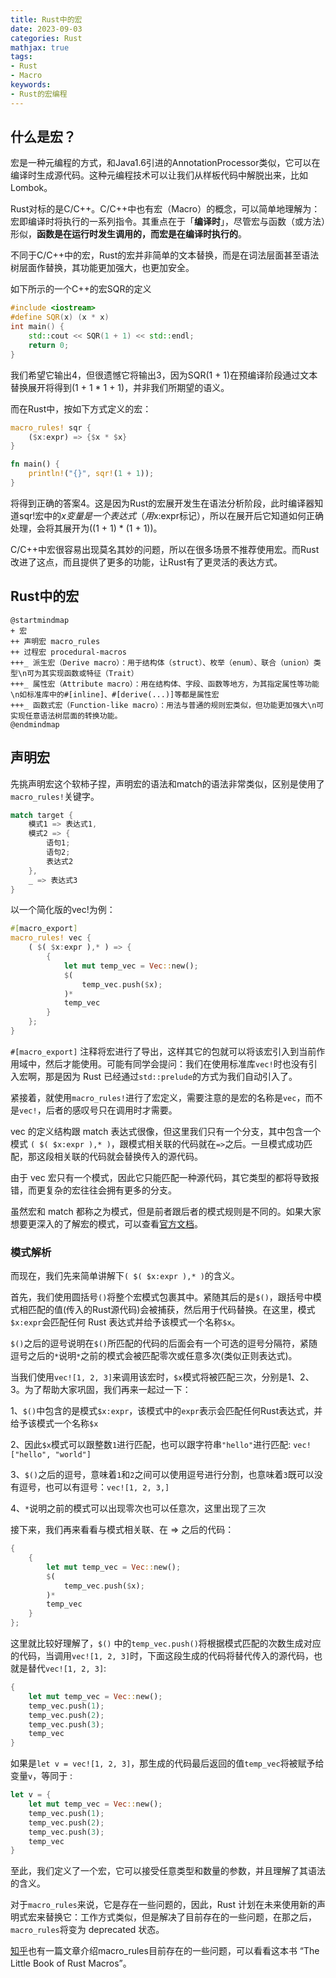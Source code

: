 ```yaml
---
title: Rust中的宏
date: 2023-09-03
categories: Rust
mathjax: true
tags: 
- Rust
- Macro
keywords:
- Rust的宏编程
---
```


## 什么是宏？

宏是一种元编程的方式，和Java1.6引进的AnnotationProcessor类似，它可以在编译时生成源代码。这种元编程技术可以让我们从样板代码中解脱出来，比如Lombok。

Rust对标的是C/C++。C/C++中也有宏（Macro）的概念，可以简单地理解为：宏即编译时将执行的一系列指令。其重点在于「**编译时**」，尽管宏与函数（或方法）形似，**函数是在运行时发生调用的，而宏是在编译时执行的**。

不同于C/C++中的宏，Rust的宏并非简单的文本替换，而是在词法层面甚至语法树层面作替换，其功能更加强大，也更加安全。

如下所示的一个C++的宏SQR的定义

```cpp
#include <iostream>
#define SQR(x) (x * x)
int main() {
    std::cout << SQR(1 + 1) << std::endl;
    return 0;
}
```

我们希望它输出4，但很遗憾它将输出3，因为SQR(1 + 1)在预编译阶段通过文本替换展开将得到(1 + 1 * 1 + 1)，并非我们所期望的语义。

而在Rust中，按如下方式定义的宏：

```rust
macro_rules! sqr {
    ($x:expr) => {$x * $x}
}

fn main() {
    println!("{}", sqr!(1 + 1));
}
```

将得到正确的答案4。这是因为Rust的宏展开发生在语法分析阶段，此时编译器知道sqr!宏中的$x变量是一个表达式（用$x:expr标记），所以在展开后它知道如何正确处理，会将其展开为((1 + 1) * (1 + 1))。

C/C++中宏很容易出现莫名其妙的问题，所以在很多场景不推荐使用宏。而Rust改进了这点，而且提供了更多的功能，让Rust有了更灵活的表达方式。

## Rust中的宏

```plantuml
@startmindmap
+ 宏
++ 声明宏 macro_rules
++ 过程宏 procedural-macros
+++_ 派生宏（Derive macro）：用于结构体（struct）、枚举（enum）、联合（union）类型\n可为其实现函数或特征（Trait）
+++_ 属性宏（Attribute macro）：用在结构体、字段、函数等地方，为其指定属性等功能\n如标准库中的#[inline]、#[derive(...)]等都是属性宏
+++_ 函数式宏（Function-like macro）：用法与普通的规则宏类似，但功能更加强大\n可实现任意语法树层面的转换功能。
@endmindmap
```

## 声明宏

先挑声明宏这个软柿子捏，声明宏的语法和match的语法非常类似，区别是使用了`macro_rules!`关键字。

```rust
match target {
    模式1 => 表达式1,
    模式2 => {
        语句1;
        语句2;
        表达式2
    },
    _ => 表达式3
}
```

以一个简化版的vec!为例：
```rust
#[macro_export]
macro_rules! vec {
    ( $( $x:expr ),* ) => {
        {
            let mut temp_vec = Vec::new();
            $(
                temp_vec.push($x);
            )*
            temp_vec
        }
    };
}
```

`#[macro_export]` 注释将宏进行了导出，这样其它的包就可以将该宏引入到当前作用域中，然后才能使用。可能有同学会提问：我们在使用标准库`vec!`时也没有引入宏啊，那是因为 Rust 已经通过`std::prelude`的方式为我们自动引入了。

紧接着，就使用`macro_rules!`进行了宏定义，需要注意的是宏的名称是`vec`，而不是`vec!`，后者的感叹号只在调用时才需要。

vec 的定义结构跟 match 表达式很像，但这里我们只有一个分支，其中包含一个模式 `( $( $x:expr ),* )`，跟模式相关联的代码就在`=>`之后。一旦模式成功匹配，那这段相关联的代码就会替换传入的源代码。

由于 vec 宏只有一个模式，因此它只能匹配一种源代码，其它类型的都将导致报错，而更复杂的宏往往会拥有更多的分支。

虽然宏和 match 都称之为模式，但是前者跟后者的模式规则是不同的。如果大家想要更深入的了解宏的模式，可以查看[官方文档](https://doc.rust-lang.org/reference/macros-by-example.html)。

### 模式解析

而现在，我们先来简单讲解下`( $( $x:expr ),* )`的含义。

首先，我们使用圆括号`()`将整个宏模式包裹其中。紧随其后的是`$()`，跟括号中模式相匹配的值(传入的Rust源代码)会被捕获，然后用于代码替换。在这里，模式`$x:expr`会匹配任何 Rust 表达式并给予该模式一个名称`$x`。

`$()`之后的逗号说明在`$()`所匹配的代码的后面会有一个可选的逗号分隔符，紧随逗号之后的`*`说明`*`之前的模式会被匹配零次或任意多次(类似正则表达式)。

当我们使用`vec![1, 2, 3]`来调用该宏时，`$x`模式将被匹配三次，分别是1、2、3。为了帮助大家巩固，我们再来一起过一下：

1、`$()`中包含的是模式`$x:expr`，该模式中的`expr`表示会匹配任何Rust表达式，并给予该模式一个名称`$x`

2、因此`$x`模式可以跟整数`1`进行匹配，也可以跟字符串`"hello"`进行匹配: `vec!["hello", "world"]`

3、`$()`之后的逗号，意味着`1`和`2`之间可以使用逗号进行分割，也意味着`3`既可以没有逗号，也可以有逗号：`vec![1, 2, 3,]`

4、`*`说明之前的模式可以出现零次也可以任意次，这里出现了三次

接下来，我们再来看看与模式相关联、在 => 之后的代码：

```rust
{
    {
        let mut temp_vec = Vec::new();
        $(
            temp_vec.push($x);
        )*
        temp_vec
    }
};
```

这里就比较好理解了，`$()` 中的`temp_vec.push()`将根据模式匹配的次数生成对应的代码，当调用`vec![1, 2, 3]`时，下面这段生成的代码将替代传入的源代码，也就是替代`vec![1, 2, 3]`:

```rust
{
    let mut temp_vec = Vec::new();
    temp_vec.push(1);
    temp_vec.push(2);
    temp_vec.push(3);
    temp_vec
}
```
如果是`let v = vec![1, 2, 3]`，那生成的代码最后返回的值`temp_vec`将被赋予给变量`v`，等同于 :

```rust
let v = {
    let mut temp_vec = Vec::new();
    temp_vec.push(1);
    temp_vec.push(2);
    temp_vec.push(3);
    temp_vec
}
```

至此，我们定义了一个宏，它可以接受任意类型和数量的参数，并且理解了其语法的含义。

对于`macro_rules`来说，它是存在一些问题的，因此，Rust 计划在未来使用新的声明式宏来替换它：工作方式类似，但是解决了目前存在的一些问题，在那之后，`macro_rules`将变为 deprecated 状态。

[知乎](https://zhuanlan.zhihu.com/p/494952481)也有一篇文章介绍macro_rules目前存在的一些问题，可以看看这本书 “The Little Book of Rust Macros”。


